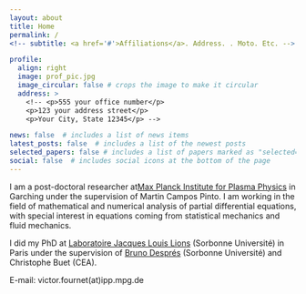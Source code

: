 ```yaml
---
layout: about
title: Home
permalink: /
<!-- subtitle: <a href='#'>Affiliations</a>. Address. . Moto. Etc. -->

profile:
  align: right
  image: prof_pic.jpg
  image_circular: false # crops the image to make it circular
  address: >
    <!-- <p>555 your office number</p>
    <p>123 your address street</p>
    <p>Your City, State 12345</p> -->

news: false  # includes a list of news items
latest_posts: false  # includes a list of the newest posts
selected_papers: false # includes a list of papers marked as "selected={true}"
social: false  # includes social icons at the bottom of the page
---
```


I am a post-doctoral researcher at[Max Planck Institute for Plasma Physics](https://www.ipp.mpg.de/12411/garching) in Garching under the supervision of Martin Campos Pinto. I am working in the field of mathematical and numerical analysis of partial differential equations, with special interest in equations coming from statistical mechanics and fluid mechanics.

I did my PhD at [Laboratoire Jacques Louis Lions](https://www.ljll.math.upmc.fr/fr/?lang=fr) (Sorbonne Université) in Paris under the supervision of [Bruno Després](https://www.ljll.math.upmc.fr/despres/) (Sorbonne Université) and Christophe Buet (CEA).

E-mail: victor.fournet(at)ipp.mpg.de

<!--
Write your biography here. Tell the world about yourself. Link to your favorite [subreddit](http://reddit.com). You can put a picture in, too. The code is already in, just name your picture `prof_pic.jpg` and put it in the `img/` folder.

Put your address / P.O. box / other info right below your picture. You can also disable any of these elements by editing `profile` property of the YAML header of your `_pages/about.md`. Edit `_bibliography/papers.bib` and Jekyll will render your [publications page](/al-folio/publications/) automatically.

Link to your social media connections, too. This theme is set up to use [Font Awesome icons](http://fortawesome.github.io/Font-Awesome/) and [Academicons](https://jpswalsh.github.io/academicons/), like the ones below. Add your Facebook, Twitter, LinkedIn, Google Scholar, or just disable all of them. -->
